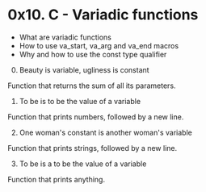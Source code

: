 # 0x10. C - Variadic functions

- What are variadic functions
- How to use va_start, va_arg and va_end macros
- Why and how to use the const type qualifier

0. Beauty is variable, ugliness is constant

Function that returns the sum of all its parameters.

1. To be is to be the value of a variable

Function that prints numbers, followed by a new line.

2. One woman's constant is another woman's variable

Function that prints strings, followed by a new line.

3. To be is a to be the value of a variable

Function that prints anything.
